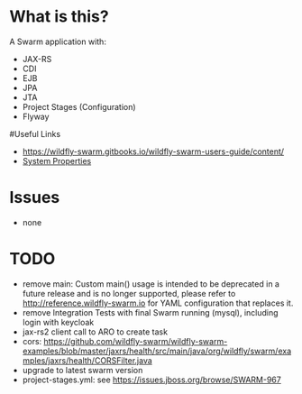 # What is this?

A Swarm application with:

- JAX-RS
- CDI
- EJB
- JPA
- JTA
- Project Stages (Configuration)
- Flyway

#Useful Links

- https://wildfly-swarm.gitbooks.io/wildfly-swarm-users-guide/content/
- [System Properties](https://wildfly-swarm.gitbooks.io/wildfly-swarm-users-guide/content/configuration_properties.html)

# Issues

- none

# TODO

- remove main: Custom main() usage is intended to be deprecated in a future release and is no longer supported,
               please refer to http://reference.wildfly-swarm.io for YAML configuration that replaces it.
- remove Integration Tests with final Swarm running (mysql), including login with keycloak
- jax-rs2 client call to ARO to create task
- cors: https://github.com/wildfly-swarm/wildfly-swarm-examples/blob/master/jaxrs/health/src/main/java/org/wildfly/swarm/examples/jaxrs/health/CORSFilter.java
- upgrade to latest swarm version
- project-stages.yml: see https://issues.jboss.org/browse/SWARM-967
